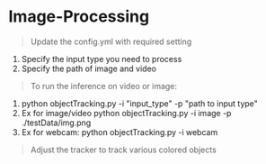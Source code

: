 # Image-Processing
> Update the config.yml with required setting
1. Specify the input type you need to process
2. Specify the path of image and video

> To run the inference on video or image:
1. python objectTracking.py -i "input_type" -p "path to input type"
2. Ex for image/video python objectTracking.py -i image -p ./testData/img.png
3. Ex for webcam: python objectTracking.py -i webcam

> Adjust the tracker to track various colored objects